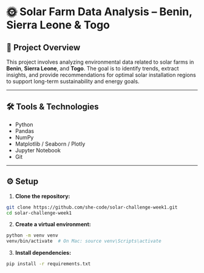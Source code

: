 # 🌞 Solar Farm Data Analysis – Benin, Sierra Leone & Togo

## 📌 Project Overview

This project involves analyzing environmental data related to solar farms in **Benin**, **Sierra Leone**, and **Togo**. The goal is to identify trends, extract insights, and provide recommendations for optimal solar installation regions to support long-term sustainability and energy goals.

---

## 🛠️ Tools & Technologies

- Python
- Pandas
- NumPy
- Matplotlib / Seaborn / Plotly
- Jupyter Notebook
- Git

---

## ⚙️ Setup

1. **Clone the repository:**

```bash
git clone https://github.com/she-code/solar-challenge-week1.git
cd solar-challenge-week1
```
2. **Create a virtual environment:**

```bash
python -m venv venv
venv/bin/activate  # On Mac: source venv\Scripts\activate
```
3. **Install dependencies:**
   
```bash
pip install -r requirements.txt

```
